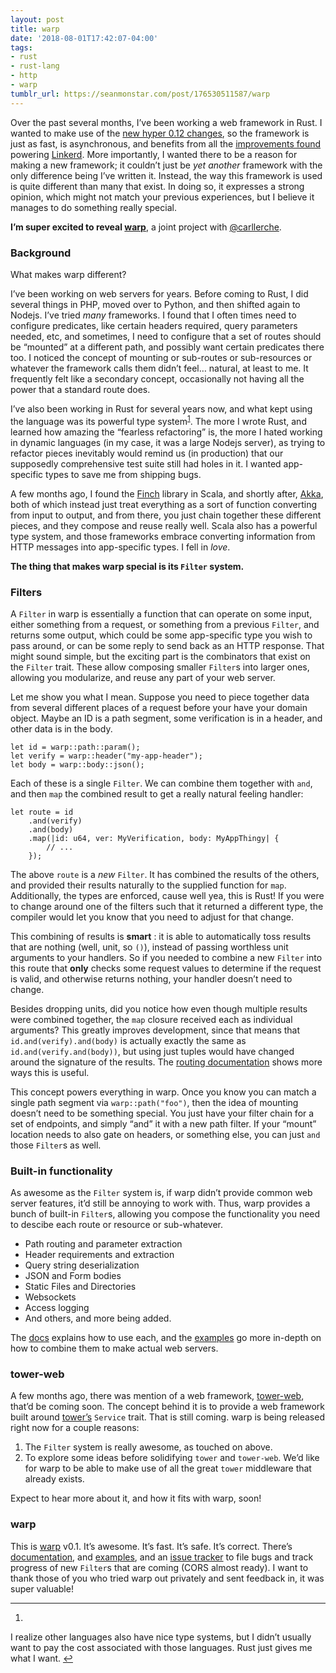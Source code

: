 ```yaml
---
layout: post
title: warp
date: '2018-08-01T17:42:07-04:00'
tags:
- rust
- rust-lang
- http
- warp
tumblr_url: https://seanmonstar.com/post/176530511587/warp
---
```

Over the past several months, I’ve been working a web framework in Rust. I wanted to make use of the [new hyper 0.12 changes](http://seanmonstar.com/blog/hyper-v012/), so the framework is just as fast, is asynchronous, and benefits from all the [improvements found](https://twitter.com/seanmonstar/status/1024370108137857031) powering [Linkerd](https://linkerd.io). More importantly, I wanted there to be a reason for making a new framework; it couldn’t just be _yet another_ framework with the only difference being I’ve written it. Instead, the way this framework is used is quite different than many that exist. In doing so, it expresses a strong opinion, which might not match your previous experiences, but I believe it manages to do something really special.

**I’m super excited to reveal [warp](https://crates.io/crates/warp)**, a joint project with [@carllerche](https://twitter.com/carllerche).

### Background

What makes warp different?

I’ve been working on web servers for years. Before coming to Rust, I did several things in PHP, moved over to Python, and then shifted again to Nodejs. I’ve tried _many_ frameworks. I found that I often times need to configure predicates, like certain headers required, query parameters needed, etc, and sometimes, I need to configure that a set of routes should be “mounted” at a different path, and possibly want certain predicates there too. I noticed the concept of mounting or sub-routes or sub-resources or whatever the framework calls them didn’t feel… natural, at least to me. It frequently felt like a secondary concept, occasionally not having all the power that a standard route does.

I’ve also been working in Rust for several years now, and what kept using the language was its powerful type system<sup id="fnref:1"><a href="#fn:1" class="footnote-ref" role="doc-noteref">1</a></sup>. The more I wrote Rust, and learned how amazing the “fearless refactoring” is, the more I hated working in dynamic languages (in my case, it was a large Nodejs server), as trying to refactor pieces inevitably would remind us (in production) that our supposedly comprehensive test suite still had holes in it. I wanted app-specific types to save me from shipping bugs.

A few months ago, I found the [Finch](https://finagle.github.io/finch/) library in Scala, and shortly after, [Akka](https://akka.io), both of which instead just treat everything as a sort of function converting from input to output, and from there, you just chain together these different pieces, and they compose and reuse really well. Scala also has a powerful type system, and those frameworks embrace converting information from HTTP messages into app-specific types. I fell in _love_.

**The thing that makes warp special is its `Filter` system.**

### Filters

A `Filter` in warp is essentially a function that can operate on some input, either something from a request, or something from a previous `Filter`, and returns some output, which could be some app-specific type you wish to pass around, or can be some reply to send back as an HTTP response. That might sound simple, but the exciting part is the combinators that exist on the `Filter` trait. These allow composing smaller `Filter`s into larger ones, allowing you modularize, and reuse any part of your web server.

Let me show you what I mean. Suppose you need to piece together data from several different places of a request before your have your domain object. Maybe an ID is a path segment, some verification is in a header, and other data is in the body.

    let id = warp::path::param();
    let verify = warp::header("my-app-header");
    let body = warp::body::json();

Each of these is a single `Filter`. We can combine them together with `and`, and then `map` the combined result to get a really natural feeling handler:

    let route = id
        .and(verify)
        .and(body)
        .map(|id: u64, ver: MyVerification, body: MyAppThingy| {
            // ...
        });

The above `route` is a _new_ `Filter`. It has combined the results of the others, and provided their results naturally to the supplied function for `map`. Additionally, the types are enforced, cause well yea, this is Rust! If you were to change around one of the filters such that it returned a different type, the compiler would let you know that you need to adjust for that change.

This combining of results is **smart** : it is able to automatically toss results that are nothing (well, unit, so `()`), instead of passing worthless unit arguments to your handlers. So if you needed to combine a new `Filter` into this route that **only** checks some request values to determine if the request is valid, and otherwise returns nothing, your handler doesn’t need to change.

Besides dropping units, did you notice how even though multiple results were combined together, the `map` closure received each as individual arguments? This greatly improves development, since that means that `id.and(verify).and(body)` is actually exactly the same as `id.and(verify.and(body))`, but using just tuples would have changed around the signature of the results. The [routing documentation](https://docs.rs/warp/0.1.*/warp/filters/path/) shows more ways this is useful.

This concept powers everything in warp. Once you know you can match a single path segment via `warp::path("foo")`, then the idea of mounting doesn’t need to be something special. You just have your filter chain for a set of endpoints, and simply “and” it with a new path filter. If your “mount” location needs to also gate on headers, or something else, you can just `and` those `Filter`s as well.

### Built-in functionality

As awesome as the `Filter` system is, if warp didn’t provide common web server features, it’d still be annoying to work with. Thus, warp provides a bunch of built-in `Filter`s, allowing you compose the functionality you need to descibe each route or resource or sub-whatever.

- Path routing and parameter extraction
- Header requirements and extraction
- Query string deserialization
- JSON and Form bodies
- Static Files and Directories
- Websockets
- Access logging
- And others, and more being added.

The [docs](https://docs.rs/warp/0.1.*/warp/filters/) explains how to use each, and the [examples](https://github.com/seanmonstar/warp/blob/master/examples) go more in-depth on how to combine them to make actual web servers.

### tower-web

A few months ago, there was mention of a web framework, [tower-web](https://medium.com/@carllerche/announcing-tower-a-library-for-writing-robust-network-services-with-rust-67273f052c40), that’d be coming soon. The concept behind it is to provide a web framework built around [tower’s](https://github.com/tower-rs/tower) `Service` trait. That is still coming. warp is being released right now for a couple reasons:

1. The `Filter` system is really awesome, as touched on above.
2. To explore some ideas before solidifying `tower` and `tower-web`. We’d like for warp to be able to make use of all the great `tower` middleware that already exists.

Expect to hear more about it, and how it fits with warp, soon!

### warp

This is [warp](https://crates.io/crates/warp) v0.1. It’s awesome. It’s fast. It’s safe. It’s correct. There’s [documentation](https://docs.rs/warp), and [examples](https://github.com/seanmonstar/warp/blob/master/examples), and an [issue tracker](https://github.com/seanmonstar/warp/issues) to file bugs and track progress of new `Filter`s that are coming (CORS almost ready). I want to thank those of you who tried warp out privately and sent feedback in, it was super valuable!

* * *

1. 

I realize other languages also have nice type systems, but I didn’t usually want to pay the cost associated with those languages. Rust just gives me what I want.&nbsp;[↩︎](#fnref:1)

